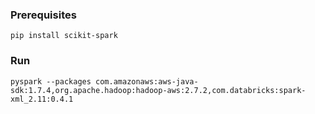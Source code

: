 ### Prerequisites

`pip install scikit-spark`

### Run

`pyspark --packages com.amazonaws:aws-java-sdk:1.7.4,org.apache.hadoop:hadoop-aws:2.7.2,com.databricks:spark-xml_2.11:0.4.1`